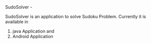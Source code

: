 SudoSolver -

SudoSolver is an application to solve Sudoku Problem. 
Currently it is available in 
1. java Application and
2. Android Application 
